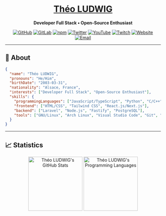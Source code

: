 <h1 align="center"><a href="https://theoludwig.fr/">Théo LUDWIG</a></h1>

<p align="center">
  <strong>Developer Full Stack • Open-Source Enthusiast</strong>
</p>

<p align="center">
  <a href="https://github.com/theoludwig"><img alt="GitHub" src="https://img.shields.io/badge/-GitHub-5A5A5A?style=flat&labelColor=5A5A5A&logo=github&logoColor=white"/></a>
  <a href="https://gitlab.com/theoludwig"><img alt="GitLab" src="https://img.shields.io/badge/-GitLab-303030?style=flat&labelColor=303030&logo=gitlab&logoColor=white"/></a>
  <a href="https://www.npmjs.com/~theoludwig"><img alt="npm" src="https://img.shields.io/badge/-npm-c4302b?style=flat&labelColor=c4302b&logo=npm&logoColor=white"/></a>
  <a href="https://twitter.com/theoludwig_"><img alt="Twitter" src="https://img.shields.io/badge/-Twitter-1ca0f1?style=flat&labelColor=1ca0f1&logo=x&logoColor=white"/></a>
  <a href="https://www.youtube.com/@theo_ludwig"><img alt="YouTube" src="https://img.shields.io/badge/-YouTube-c4302b?style=flat&labelColor=c4302b&logo=youtube&logoColor=white"/></a>
  <a href="https://www.twitch.tv/theoludwig"><img alt="Twitch" src="https://img.shields.io/badge/-Twitch-9147FF?style=flat&labelColor=9147FF&logo=twitch&logoColor=white"/></a>
  <a href="https://theoludwig.fr/"><img alt="Website" src="https://img.shields.io/badge/-Website-181818?style=flat&labelColor=181818&logo=Google-Chrome&logoColor=white"/></a>
  <a href="mailto:contact@theoludwig.fr"><img alt="Email" src="https://img.shields.io/badge/-contact@theoludwig.fr-2F7EBE?style=flat&labelColor=2F7EBE&logo=minutemailer&logoColor=white"/></a>
</p>

<hr />

## 📜 About

```json
{
  "name": "Théo LUDWIG",
  "pronouns": "He/Him",
  "birthDate": "2003-03-31",
  "nationality": "Alsace, France",
  "interests": ["Developer Full Stack", "Open-Source Enthusiast"],
  "skills": {
    "programmingLanguages": ["JavaScript/TypeScript", "Python", "C/C++", "PHP"],
    "frontend": ["HTML/CSS", "Tailwind CSS", "React.js/Next.js"],
    "backend": ["Laravel", "Node.js", "Fastify", "PostgreSQL"],
    "tools": ["GNU/Linux", "Arch Linux", "Visual Studio Code", "Git", "Docker"]
  }
}
```

<hr />

## 📈 Statistics

<p align=center>
  <img height=175 align="center" src="https://github-readme-stats.vercel.app/api?username=theoludwig&show_icons=true&theme=dark" alt="Théo LUDWIG's GitHub Stats" />
  <img height=175 align="center" src="https://github-readme-stats.vercel.app/api/top-langs/?username=theoludwig&hide=html,css,javascript&langs_count=8&layout=compact&theme=dark" alt="Théo LUDWIG's Programming Languages" />
</p>
